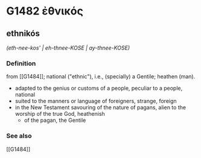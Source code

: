 # G1482 ἐθνικός

## ethnikós

_(eth-nee-kos' | eh-thnee-KOSE | ay-thnee-KOSE)_

### Definition

from [[G1484]]; national ("ethnic"), i.e., (specially) a Gentile; heathen (man).

- adapted to the genius or customs of a people, peculiar to a people, national
- suited to the manners or language of foreigners, strange, foreign
- in the New Testament savouring of the nature of pagans, alien to the worship of the true God, heathenish
  - of the pagan, the Gentile

### See also

[[G1484]]


